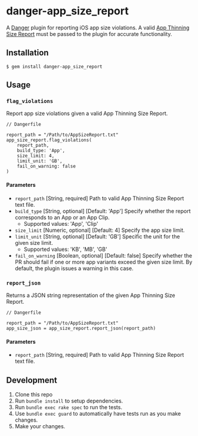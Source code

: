 # danger-app_size_report

A [Danger](https://github.com/danger/danger) plugin for reporting iOS app size violations. A valid [App Thinning Size Report](https://developer.apple.com/documentation/xcode/reducing-your-app-s-size) must be passed to the plugin for accurate functionality.

## Installation

    $ gem install danger-app_size_report

## Usage

### `flag_violations`

Report app size violations given a valid App Thinning Size Report.

    // Dangerfile

    report_path = "/Path/to/AppSizeReport.txt"
    app_size_report.flag_violations(
        report_path, 
        build_type: 'App', 
        size_limit: 4, 
        limit_unit: 'GB', 
        fail_on_warning: false
    )

#### Parameters

- `report_path` [String, required] Path to valid App Thinning Size Report text file.
- `build_type` [String, optional] [Default: 'App'] Specify whether the report corresponds to an App or an App Clip. 
  - Supported values: 'App', 'Clip'
- `size_limit` [Numeric, optional] [Default: 4] Specify the app size limit. 
- `limit_unit` [String, optional] [Default: 'GB'] Specific the unit for the given size limit.
  - Supported values: 'KB', 'MB', 'GB'
- `fail_on_warning` [Boolean, optional] [Default: false] Specify whether the PR should fail if one or more app variants exceed the given size limit. By default, the plugin issues a warning in this case. 

### `report_json`

Returns a JSON string representation of the given App Thinning Size Report.

    // Dangerfile

    report_path = "/Path/to/AppSizeReport.txt"
    app_size_json = app_size_report.report_json(report_path)

#### Parameters

- `report_path` [String, required] Path to valid App Thinning Size Report text file.

## Development

1. Clone this repo
2. Run `bundle install` to setup dependencies.
3. Run `bundle exec rake spec` to run the tests.
4. Use `bundle exec guard` to automatically have tests run as you make changes.
5. Make your changes.
